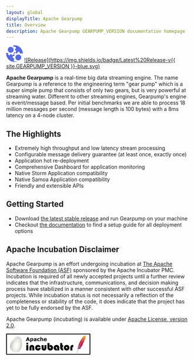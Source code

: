 ```yaml
---
layout: global
displayTitle: Apache Gearpump
title: Overview 
description: Apache Gearpump GEARPUMP_VERSION documentation homepage
---
```


![gearpump-logo](/favicon.ico) 
[![Release](https://img.shields.io/badge/Latest%20Release-v{{ site.GEARPUMP_VERSION }}-blue.svg)](https://dist.apache.org/repos/dist/release/incubator/gearpump/0.8.2-incubating/)

**Apache Gearpump** is a real-time big data streaming engine. The name Gearpump is a reference to the engineering term "gear pump" which is a super simple pump that consists of only two gears, but is very powerful at streaming water. Different to other streaming engines, Gearpump's engine is event/message based. Per initial benchmarks we are able to process 18 million messages per second (message length is 100 bytes) with a 8ms latency on a 4-node cluster. 


## The Highlights

* Extremely high throughput and low latency stream processing
* Configurable message delivery guarantee (at least once, exactly once)
* Application hot re-deployment
* Comprehensive Dashboard for application monitoring
* Native Storm Application compatibility
* Native Samoa Application compatibility
* Friendly and extensible APIs

## Getting Started

* Download [the latest stable release](downloads.html) and run Gearpump on your machine
* Checkout [the documentation](releases/latest/index.html) to find a setup guide for all deployment options

## Apache Incubation Disclaimer
Apache Gearpump is an effort undergoing incubation at [The Apache Software Foundation (ASF)](http://www.apache.org/) sponsored by the Apache Incubator PMC. Incubation is required of all newly accepted projects until a further review indicates that the infrastructure, communications, and decision making process have stabilized in a manner consistent with other successful ASF projects. While incubation status is not necessarily a reflection of the completeness or stability of the code, it does indicate that the project has yet to be fully endorsed by the ASF.

Apache Gearpump (incubating) is available under [Apache License, version 2.0](http://www.apache.org/licenses/LICENSE-2.0).

![incubator-logo](/img/incubator-logo.png)
